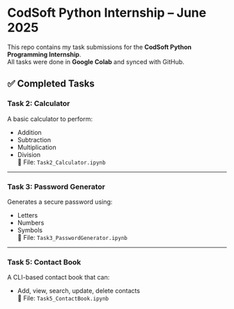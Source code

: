 # CodSoft Python Internship – June 2025

This repo contains my task submissions for the **CodSoft Python Programming Internship**.  
All tasks were done in **Google Colab** and synced with GitHub.

## ✅ Completed Tasks

### Task 2: Calculator
A basic calculator to perform:
- Addition
- Subtraction
- Multiplication
- Division  
📄 File: `Task2_Calculator.ipynb`

---

### Task 3: Password Generator
Generates a secure password using:
- Letters
- Numbers
- Symbols  
📄 File: `Task3_PasswordGenerator.ipynb`

---

### Task 5: Contact Book
A CLI-based contact book that can:
- Add, view, search, update, delete contacts  
📄 File: `Task5_ContactBook.ipynb`
